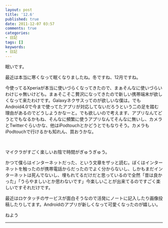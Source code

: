 ```yaml
---
layout: post
title: '12.6'
published: true
date: 2011-12-07 03:57
comments: true
categories:
- 日記
tags: []
keywords:
- 日記
---
```

眠いです。

最近は本当に寒くなって眠くなりましたね。冬ですね、12月ですね。

今使ってるXperiaが本当に使いづらくなってきたので、まぁそんなに使いづらいわけじゃ無いけども。まぁそこそこ贅沢になってきたので新しい携帯端末が欲しくなって来たわけです。Galaxyネクサスってのが欲しいな僕は。でもAndroid4.0で今まで使ってたアプリが対応してないだろうという二の足を踏む理由があるのでどうしようかなーと。でも欲しいので考えます、アプリなんてどうとでもなるかもね、そんなに頻繁に使うアプリなんてそんなに無いし、カメラとTwitterぐらいかな、他はiPodtouchとかどうとでもなりそう。カメラもiPodtouchで行けるかも知れん、買おうかな。

&nbsp;

マイクラがすごく楽しいお陰で時間がぎゅうぎゅう。

かつて僕らはインターネットだった、という文章をザッと読む。ぼくはインターネットを触ったのが携帯電話からだったのでよく分からないし、しかもまだインターネットは死んでないし、埋もれてるだけだと思っているので全然「昔は良かった」「うらやましいとか思わないです」今楽しいことが出来てるのですごく楽しいですそれだけです。

最近はロケタッチのサービスが面白そうなので活発にノートに記入したり画像投稿したりしてます。Androidのアプリが新しくなって可愛くなったのが嬉しい。

ねよう

---

